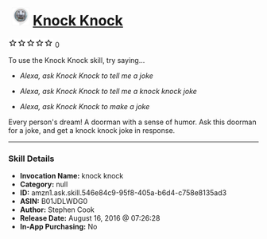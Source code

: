 # &nbsp;<img src="skill_icon" alt="Knock Knock icon" width="36"> [Knock Knock](http://alexa.amazon.com/#skills/amzn1.ask.skill.546e84c9-95f8-405a-b6d4-c758e8135ad3)
![0 stars](../../images/ic_star_border_black_18dp_1x.png)![0 stars](../../images/ic_star_border_black_18dp_1x.png)![0 stars](../../images/ic_star_border_black_18dp_1x.png)![0 stars](../../images/ic_star_border_black_18dp_1x.png)![0 stars](../../images/ic_star_border_black_18dp_1x.png) 0

To use the Knock Knock skill, try saying...

* *Alexa, ask Knock Knock to tell me a joke*

* *Alexa, ask Knock Knock to tell me a knock knock joke*

* *Alexa, ask Knock Knock to make a joke*

Every person's dream! A doorman with a sense of humor. Ask this doorman for a joke, and get a knock knock joke in response.

***

### Skill Details

* **Invocation Name:** knock knock
* **Category:** null
* **ID:** amzn1.ask.skill.546e84c9-95f8-405a-b6d4-c758e8135ad3
* **ASIN:** B01JDLWDG0
* **Author:** Stephen Cook
* **Release Date:** August 16, 2016 @ 07:26:28
* **In-App Purchasing:** No
